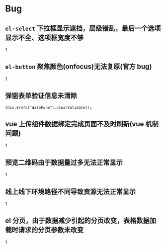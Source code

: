 # Bug

## `el-select` 下拉框显示遮挡，层级错乱，最后一个选项显示不全、选项框宽度不够

1

## `el-button` 聚焦颜色(onfocus)无法复原(官方 bug)

1

## 弹窗表单验证信息未清除

`this.$refs["dateForm"].clearValidate();`

## vue 上传组件数据绑定完成页面不及时刷新(vue 机制问题)

1

## 预览二维码由于数据量过多无法正常显示

1

## 线上线下环境路径不同导致资源无法正常显示

1

## el 分页，由于数据减少引起的分页改变，表格数据加载时请求的分页参数未改变

1
